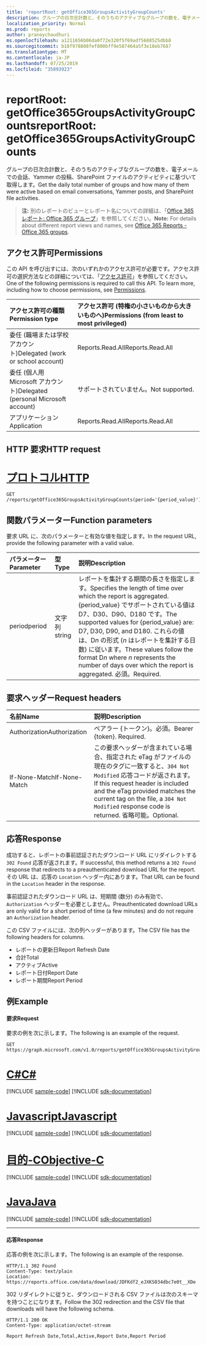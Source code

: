 ```yaml
---
title: 'reportRoot: getOffice365GroupsActivityGroupCounts'
description: グループの日次合計数と、そのうちのアクティブなグループの数を、電子メールでの会話、Yammer の投稿、SharePoint ファイルのアクティビティに基づいて取得します。
localization_priority: Normal
ms.prod: reports
author: pranoychaudhuri
ms.openlocfilehash: a1211656b06da0f72e320f5f69adf5688525dbb8
ms.sourcegitcommit: b18f978808fef800bff9e587464a5f3e18eb7687
ms.translationtype: MT
ms.contentlocale: ja-JP
ms.lasthandoff: 07/25/2019
ms.locfileid: "35893923"
---
```

# <a name="reportroot-getoffice365groupsactivitygroupcounts"></a><span data-ttu-id="bfc9e-103">reportRoot: getOffice365GroupsActivityGroupCounts</span><span class="sxs-lookup"><span data-stu-id="bfc9e-103">reportRoot: getOffice365GroupsActivityGroupCounts</span></span>

<span data-ttu-id="bfc9e-104">グループの日次合計数と、そのうちのアクティブなグループの数を、電子メールでの会話、Yammer の投稿、SharePoint ファイルのアクティビティに基づいて取得します。</span><span class="sxs-lookup"><span data-stu-id="bfc9e-104">Get the daily total number of groups and how many of them were active based on email conversations, Yammer posts, and SharePoint file activities.</span></span>

> <span data-ttu-id="bfc9e-105">**注:** 別のレポートのビューとレポート名についての詳細は、「[Office 365 レポート: Office 365 グループ](https://support.office.com/client/Office-365-groups-a27f1a99-3557-4f85-9560-a28e3d822a40)」を参照してください。</span><span class="sxs-lookup"><span data-stu-id="bfc9e-105">**Note:** For details about different report views and names, see [Office 365 Reports - Office 365 groups](https://support.office.com/client/Office-365-groups-a27f1a99-3557-4f85-9560-a28e3d822a40).</span></span>

## <a name="permissions"></a><span data-ttu-id="bfc9e-106">アクセス許可</span><span class="sxs-lookup"><span data-stu-id="bfc9e-106">Permissions</span></span>

<span data-ttu-id="bfc9e-p101">この API を呼び出すには、次のいずれかのアクセス許可が必要です。アクセス許可の選択方法などの詳細については、「[アクセス許可](/graph/permissions-reference)」を参照してください。</span><span class="sxs-lookup"><span data-stu-id="bfc9e-p101">One of the following permissions is required to call this API. To learn more, including how to choose permissions, see [Permissions](/graph/permissions-reference).</span></span>

| <span data-ttu-id="bfc9e-109">アクセス許可の種類</span><span class="sxs-lookup"><span data-stu-id="bfc9e-109">Permission type</span></span>                        | <span data-ttu-id="bfc9e-110">アクセス許可 (特権の小さいものから大きいものへ)</span><span class="sxs-lookup"><span data-stu-id="bfc9e-110">Permissions (from least to most privileged)</span></span> |
| :------------------------------------- | :--------------------------------------- |
| <span data-ttu-id="bfc9e-111">委任 (職場または学校アカウント)</span><span class="sxs-lookup"><span data-stu-id="bfc9e-111">Delegated (work or school account)</span></span>     | <span data-ttu-id="bfc9e-112">Reports.Read.All</span><span class="sxs-lookup"><span data-stu-id="bfc9e-112">Reports.Read.All</span></span>                         |
| <span data-ttu-id="bfc9e-113">委任 (個人用 Microsoft アカウント)</span><span class="sxs-lookup"><span data-stu-id="bfc9e-113">Delegated (personal Microsoft account)</span></span> | <span data-ttu-id="bfc9e-114">サポートされていません。</span><span class="sxs-lookup"><span data-stu-id="bfc9e-114">Not supported.</span></span>                           |
| <span data-ttu-id="bfc9e-115">アプリケーション</span><span class="sxs-lookup"><span data-stu-id="bfc9e-115">Application</span></span>                            | <span data-ttu-id="bfc9e-116">Reports.Read.All</span><span class="sxs-lookup"><span data-stu-id="bfc9e-116">Reports.Read.All</span></span>                         |

## <a name="http-request"></a><span data-ttu-id="bfc9e-117">HTTP 要求</span><span class="sxs-lookup"><span data-stu-id="bfc9e-117">HTTP request</span></span>


# <a name="httptabhttp"></a>[<span data-ttu-id="bfc9e-118">プロトコル</span><span class="sxs-lookup"><span data-stu-id="bfc9e-118">HTTP</span></span>](#tab/http)
<!-- { "blockType": "ignored" } --> 

```http
GET /reports/getOffice365GroupsActivityGroupCounts(period='{period_value}')
```

## <a name="function-parameters"></a><span data-ttu-id="bfc9e-119">関数パラメーター</span><span class="sxs-lookup"><span data-stu-id="bfc9e-119">Function parameters</span></span>

<span data-ttu-id="bfc9e-120">要求 URL に、次のパラメーターと有効な値を指定します。</span><span class="sxs-lookup"><span data-stu-id="bfc9e-120">In the request URL, provide the following parameter with a valid value.</span></span>

| <span data-ttu-id="bfc9e-121">パラメーター</span><span class="sxs-lookup"><span data-stu-id="bfc9e-121">Parameter</span></span> | <span data-ttu-id="bfc9e-122">型</span><span class="sxs-lookup"><span data-stu-id="bfc9e-122">Type</span></span>   | <span data-ttu-id="bfc9e-123">説明</span><span class="sxs-lookup"><span data-stu-id="bfc9e-123">Description</span></span>                              |
| :-------- | :----- | :--------------------------------------- |
| <span data-ttu-id="bfc9e-124">period</span><span class="sxs-lookup"><span data-stu-id="bfc9e-124">period</span></span>    | <span data-ttu-id="bfc9e-125">文字列</span><span class="sxs-lookup"><span data-stu-id="bfc9e-125">string</span></span> | <span data-ttu-id="bfc9e-126">レポートを集計する期間の長さを指定します。</span><span class="sxs-lookup"><span data-stu-id="bfc9e-126">Specifies the length of time over which the report is aggregated.</span></span> <span data-ttu-id="bfc9e-127">{period_value} でサポートされている値は D7、D30、D90、D180 です。</span><span class="sxs-lookup"><span data-stu-id="bfc9e-127">The supported values for {period_value} are: D7, D30, D90, and D180.</span></span> <span data-ttu-id="bfc9e-128">これらの値は、D*n* の形式 (*n* はレポートを集計する日数) に従います。</span><span class="sxs-lookup"><span data-stu-id="bfc9e-128">These values follow the format D*n* where *n* represents the number of days over which the report is aggregated.</span></span> <span data-ttu-id="bfc9e-129">必須。</span><span class="sxs-lookup"><span data-stu-id="bfc9e-129">Required.</span></span> |

## <a name="request-headers"></a><span data-ttu-id="bfc9e-130">要求ヘッダー</span><span class="sxs-lookup"><span data-stu-id="bfc9e-130">Request headers</span></span>

| <span data-ttu-id="bfc9e-131">名前</span><span class="sxs-lookup"><span data-stu-id="bfc9e-131">Name</span></span>          | <span data-ttu-id="bfc9e-132">説明</span><span class="sxs-lookup"><span data-stu-id="bfc9e-132">Description</span></span>                              |
| :------------ | :--------------------------------------- |
| <span data-ttu-id="bfc9e-133">Authorization</span><span class="sxs-lookup"><span data-stu-id="bfc9e-133">Authorization</span></span> | <span data-ttu-id="bfc9e-p103">ベアラー {トークン}。必須。</span><span class="sxs-lookup"><span data-stu-id="bfc9e-p103">Bearer {token}. Required.</span></span>                |
| <span data-ttu-id="bfc9e-136">If-None-Match</span><span class="sxs-lookup"><span data-stu-id="bfc9e-136">If-None-Match</span></span> | <span data-ttu-id="bfc9e-137">この要求ヘッダーが含まれている場合、指定された eTag がファイルの現在のタグに一致すると、`304 Not Modified` 応答コードが返されます。</span><span class="sxs-lookup"><span data-stu-id="bfc9e-137">If this request header is included and the eTag provided matches the current tag on the file, a `304 Not Modified` response code is returned.</span></span> <span data-ttu-id="bfc9e-138">省略可能。</span><span class="sxs-lookup"><span data-stu-id="bfc9e-138">Optional.</span></span> |

## <a name="response"></a><span data-ttu-id="bfc9e-139">応答</span><span class="sxs-lookup"><span data-stu-id="bfc9e-139">Response</span></span>

<span data-ttu-id="bfc9e-140">成功すると、レポートの事前認証されたダウンロード URL にリダイレクトする `302 Found` 応答が返されます。</span><span class="sxs-lookup"><span data-stu-id="bfc9e-140">If successful, this method returns a `302 Found` response that redirects to a preauthenticated download URL for the report.</span></span> <span data-ttu-id="bfc9e-141">その URL は、応答の `Location` ヘッダー内にあります。</span><span class="sxs-lookup"><span data-stu-id="bfc9e-141">That URL can be found in the `Location` header in the response.</span></span>

<span data-ttu-id="bfc9e-142">事前認証されたダウンロード URL は、短期間 (数分) のみ有効で、`Authorization` ヘッダーを必要としません。</span><span class="sxs-lookup"><span data-stu-id="bfc9e-142">Preauthenticated download URLs are only valid for a short period of time (a few minutes) and do not require an `Authorization` header.</span></span>

<span data-ttu-id="bfc9e-143">この CSV ファイルには、次の列ヘッダーがあります。</span><span class="sxs-lookup"><span data-stu-id="bfc9e-143">The CSV file has the following headers for columns.</span></span>

- <span data-ttu-id="bfc9e-144">レポートの更新日</span><span class="sxs-lookup"><span data-stu-id="bfc9e-144">Report Refresh Date</span></span>
- <span data-ttu-id="bfc9e-145">合計</span><span class="sxs-lookup"><span data-stu-id="bfc9e-145">Total</span></span>
- <span data-ttu-id="bfc9e-146">アクティブ</span><span class="sxs-lookup"><span data-stu-id="bfc9e-146">Active</span></span>
- <span data-ttu-id="bfc9e-147">レポート日付</span><span class="sxs-lookup"><span data-stu-id="bfc9e-147">Report Date</span></span>
- <span data-ttu-id="bfc9e-148">レポート期間</span><span class="sxs-lookup"><span data-stu-id="bfc9e-148">Report Period</span></span>

## <a name="example"></a><span data-ttu-id="bfc9e-149">例</span><span class="sxs-lookup"><span data-stu-id="bfc9e-149">Example</span></span>

#### <a name="request"></a><span data-ttu-id="bfc9e-150">要求</span><span class="sxs-lookup"><span data-stu-id="bfc9e-150">Request</span></span>

<span data-ttu-id="bfc9e-151">要求の例を次に示します。</span><span class="sxs-lookup"><span data-stu-id="bfc9e-151">The following is an example of the request.</span></span>

<!--{
  "blockType": "request",
  "isComposable": true,
  "name": "reportroot_getoffice365groupsactivitygroupcounts"
}-->

```http
GET https://graph.microsoft.com/v1.0/reports/getOffice365GroupsActivityGroupCounts(period='D7')
```
# <a name="ctabcsharp"></a>[<span data-ttu-id="bfc9e-152">C#</span><span class="sxs-lookup"><span data-stu-id="bfc9e-152">C#</span></span>](#tab/csharp)
[!INCLUDE [sample-code](../includes/snippets/csharp/reportroot-getoffice365groupsactivitygroupcounts-csharp-snippets.md)]
[!INCLUDE [sdk-documentation](../includes/snippets/snippets-sdk-documentation-link.md)]

# <a name="javascripttabjavascript"></a>[<span data-ttu-id="bfc9e-153">Javascript</span><span class="sxs-lookup"><span data-stu-id="bfc9e-153">Javascript</span></span>](#tab/javascript)
[!INCLUDE [sample-code](../includes/snippets/javascript/reportroot-getoffice365groupsactivitygroupcounts-javascript-snippets.md)]
[!INCLUDE [sdk-documentation](../includes/snippets/snippets-sdk-documentation-link.md)]

# <a name="objective-ctabobjc"></a>[<span data-ttu-id="bfc9e-154">目的-C</span><span class="sxs-lookup"><span data-stu-id="bfc9e-154">Objective-C</span></span>](#tab/objc)
[!INCLUDE [sample-code](../includes/snippets/objc/reportroot-getoffice365groupsactivitygroupcounts-objc-snippets.md)]
[!INCLUDE [sdk-documentation](../includes/snippets/snippets-sdk-documentation-link.md)]

# <a name="javatabjava"></a>[<span data-ttu-id="bfc9e-155">Java</span><span class="sxs-lookup"><span data-stu-id="bfc9e-155">Java</span></span>](#tab/java)
[!INCLUDE [sample-code](../includes/snippets/java/reportroot-getoffice365groupsactivitygroupcounts-java-snippets.md)]
[!INCLUDE [sdk-documentation](../includes/snippets/snippets-sdk-documentation-link.md)]

---


#### <a name="response"></a><span data-ttu-id="bfc9e-156">応答</span><span class="sxs-lookup"><span data-stu-id="bfc9e-156">Response</span></span>

<span data-ttu-id="bfc9e-157">応答の例を次に示します。</span><span class="sxs-lookup"><span data-stu-id="bfc9e-157">The following is an example of the response.</span></span>

<!-- {
  "blockType": "response",
  "truncated": true,
  "@odata.type": "microsoft.graph.report"
} -->

```http
HTTP/1.1 302 Found
Content-Type: text/plain
Location: https://reports.office.com/data/download/JDFKdf2_eJXKS034dbc7e0t__XDe
```

<span data-ttu-id="bfc9e-158">302 リダイレクトに従うと、ダウンロードされる CSV ファイルは次のスキーマを持つことになります。</span><span class="sxs-lookup"><span data-stu-id="bfc9e-158">Follow the 302 redirection and the CSV file that downloads will have the following schema.</span></span>

<!-- { "blockType": "ignored" } --> 

```http
HTTP/1.1 200 OK
Content-Type: application/octet-stream

Report Refresh Date,Total,Active,Report Date,Report Period
```
<!-- uuid: 8fcb5dbc-d5aa-4681-8e31-b001d5168d79 
2015-10-25 14:57:30 UTC -->
<!-- {
  "type": "#page.annotation",
  "description": "Example",
  "keywords": "",
  "section": "documentation",
  "tocPath": "",
  "suppressions": [
  ]
}-->
